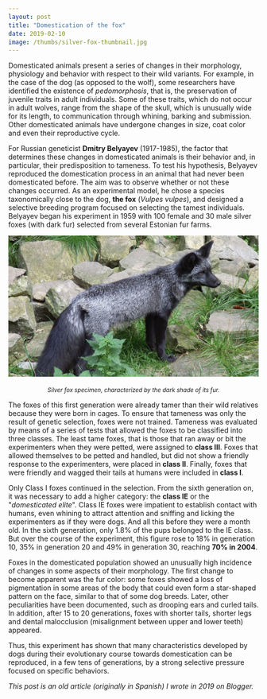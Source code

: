```yaml
---
layout: post
title: "Domestication of the fox"
date: 2019-02-10
image: /thumbs/silver-fox-thumbnail.jpg
---
```

Domesticated animals present a series of changes in their morphology, physiology and behavior with respect to their wild variants. For example, in the case of the dog (as opposed to the wolf), some researchers have identified the existence of *pedomorphosis*, that is, the preservation of juvenile traits in adult individuals. Some of these traits, which do not occur in adult wolves, range from the shape of the skull, which is unusually wide for its length, to communication through whining, barking and submission. Other domesticated animals have undergone changes in size, coat color and even their reproductive cycle.

For Russian geneticist **Dmitry Belyayev** (1917-1985), the factor that determines these changes in domesticated animals is their behavior and, in particular, their predisposition to tameness. To test his hypothesis, Belyayev reproduced the domestication process in an animal that had never been domesticated before. The aim was to observe whether or not these changes occurred. As an experimental model, he chose a species taxonomically close to the dog, **the fox** (*Vulpes vulpes*), and designed a selective breeding program focused on selecting the tamest individuals. Belyayev began his experiment in 1959 with 100 female and 30 male silver foxes (with dark fur) selected from several Estonian fur farms.

![](/img/silver-fox.jpg)
*<center><small>Silver fox specimen, characterized by the dark shade of its fur.</small></center>*

The foxes of this first generation were already tamer than their wild relatives because they were born in cages. To ensure that tameness was only the result of genetic selection, foxes were not trained. Tameness was evaluated by means of a series of tests that allowed the foxes to be classified into three classes. The least tame foxes, that is those that ran away or bit the experimenters when they were petted, were assigned to **class III**. Foxes that allowed themselves to be petted and handled, but did not show a friendly response to the experimenters, were placed in **class II**. Finally, foxes that were friendly and wagged their tails at humans were included in **class I**.

Only Class I foxes continued in the selection. From the sixth generation on, it was necessary to add a higher category: the **class IE** or the "_domesticated elite_". Class IE foxes were impatient to establish contact with humans, even whining to attract attention and sniffing and licking the experimenters as if they were dogs. And all this before they were a month old. In the sixth generation, only 1.8% of the pups belonged to the IE class. But over the course of the experiment, this figure rose to 18% in generation 10, 35% in generation 20 and 49% in generation 30, reaching **70% in 2004**.

Foxes in the domesticated population showed an unusually high incidence of changes in some aspects of their morphology. The first change to become apparent was the fur color: some foxes showed a loss of pigmentation in some areas of the body that could even form a star-shaped pattern on the face, similar to that of some dog breeds. Later, other peculiarities have been documented, such as drooping ears and curled tails. In addition, after 15 to 20 generations, foxes with shorter tails, shorter legs and dental malocclusion (misalignment between upper and lower teeth) appeared.

Thus, this experiment has shown that many characteristics developed by dogs during their evolutionary course towards domestication can be reproduced, in a few tens of generations, by a strong selective pressure focused on specific behaviors.


*This post is an old article (originally in Spanish) I wrote in 2019 on Blogger.*